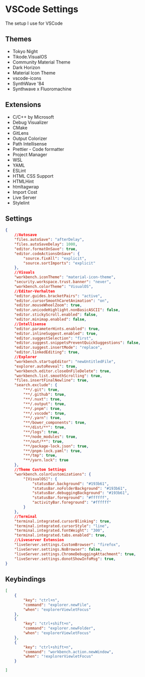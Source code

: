 # VSCode Settings
The setup I use for VSCode

## Themes
- Tokyo Night
- Tikode.VisualOS
- Community Material Theme
- Dark Horizon
- Material Icon Theme
- vscode-icons
- SynthWave '84
- Synthwave x Fluoromachine

## Extensions
- C/C++ by Microsoft
- Debug Visualizer
- CMake
- GitLens
- Output Colorizer
- Path Intellisense
- Prettier - Code formatter
- Project Manager
- WSL
- YAML
- ESLint
- HTML CSS Support
- HTMLHint
- htmltagwrap
- Import Cost
- Live Server
- Stylelint



## Settings
```json
{
    //Autosave
    "files.autoSave": "afterDelay",
    "files.autoSaveDelay": 1000,
    "editor.formatOnSave": true,
    "editor.codeActionsOnSave": {
        "source.fixAll": "explicit",
        "source.sortImports": "explicit"
    },
    //Visuals
    "workbench.iconTheme": "material-icon-theme",
    "security.workspace.trust.banner": "never",
    "workbench.colorTheme": "VisualOS",
    //Editor-Verhalten
    "editor.guides.bracketPairs": "active",
    "editor.cursorSmoothCaretAnimation": "on",
    "editor.mouseWheelZoom": true,
    "editor.unicodeHighlight.nonBasicASCII": false,
    "editor.stickyScroll.enabled": false,
    "editor.minimap.enabled": false,
    //Intellisense
    "editor.parameterHints.enabled": true,
    "editor.inlineSuggest.enabled": true,
    "editor.suggestSelection": "first",
    "editor.suggest.snippetsPreventQuickSuggestions": false,
    "editor.suggest.insertMode": "replace",
    "editor.linkedEditing": true,
    //Explorer
    "workbench.startupEditor": "newUntitledFile",
    "explorer.autoReveal": true,
    "workbench.editor.closeOnFileDelete": true,
    "workbench.list.smoothScrolling": true,
    "files.insertFinalNewline": true,
    "search.exclude": {
        "**/.git": true,
        "**/.github": true,
        "**/.nuxt": true,
        "**/.output": true,
        "**/.pnpm": true,
        "**/.vscode": true,
        "**/.yarn": true,
        "**/bower_components": true,
        "**/dist/**": true,
        "**/logs": true,
        "**/node_modules": true,
        "**/out/**": true,
        "**/package-lock.json": true,
        "**/pnpm-lock.yaml": true,
        "**/tmp": true,
        "**/yarn.lock": true
    },
    //Theme Custom Settings
    "workbench.colorCustomizations": {
        "[VisualOS]": {
            "statusBar.background": "#193b61",
            "statusBar.noFolderBackground": "#193b61",
            "statusBar.debuggingBackground": "#193b61",
            "statusBar.foreground": "#ffffff",
            "activityBar.foreground": "#ffffff"
        }
    },
    //Terminal
    "terminal.integrated.cursorBlinking": true,
    "terminal.integrated.cursorStyle": "line",
    "terminal.integrated.fontWeight": "300",
    "terminal.integrated.tabs.enabled": true,
    //Liveserver Extension
    "liveServer.settings.CustomBrowser": "firefox",
    "liveServer.settings.NoBrowser": false,
    "liveServer.settings.ChromeDebuggingAttachment": true,
    "liveServer.settings.donotShowInfoMsg": true,
}
```


## Keybindings
```json
[
    {
        "key": "ctrl+n",
        "command": "explorer.newFile",
        "when": "explorerViewletFocus"
    },
    {
        "key": "ctrl+shift+n",
        "command": "explorer.newFolder",
        "when": "explorerViewletFocus"
    },
    {
        "key": "ctrl+shift+n",
        "command": "workbench.action.newWindow",
        "when": "!explorerViewletFocus"
    }

]
```
